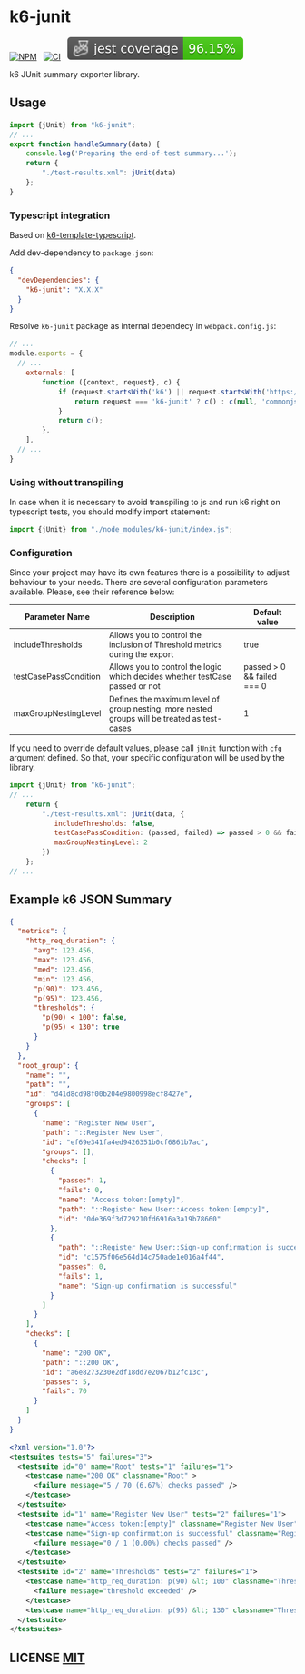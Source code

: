 # k6-junit
[![NPM](https://img.shields.io/npm/v/k6-junit.svg)](https://www.npmjs.org/package/k6-junit)
&nbsp;
[![CI](https://github.com/simbadltd/k6-junit/actions/workflows/default.yml/badge.svg)](https://github.com/simbadltd/k6-junit/actions/workflows/default.yml)
&nbsp;
<img src="./badges/coverage-jest coverage.svg">

k6 JUnit summary exporter library.


## Usage
``` javascript
import {jUnit} from "k6-junit";
// ...
export function handleSummary(data) {
    console.log('Preparing the end-of-test summary...');
    return {
        "./test-results.xml": jUnit(data)
    };
}
```

### Typescript integration
Based on [k6-template-typescript](https://github.com/grafana/k6-template-typescript).

Add dev-dependency to `package.json`:
```json
{
  "devDependencies": {
    "k6-junit": "X.X.X"
  }
}

```

Resolve `k6-junit` package as internal dependecy in `webpack.config.js`:
```javascript
// ...
module.exports = {
  // ...
    externals: [
        function ({context, request}, c) {
            if (request.startsWith('k6') || request.startsWith('https://')) {
                return request === 'k6-junit' ? c() : c(null, 'commonjs ' + request);
            }
            return c();
        },
    ],
  // ...
}
```

### Using without transpiling
In case when it is necessary to avoid transpiling to js and run k6 right on typescript tests, you should modify import statement:
```javascript
import {jUnit} from "./node_modules/k6-junit/index.js";
```

### Configuration
Since your project may have its own features there is a possibility to adjust behaviour 
to your needs. There are several configuration parameters available. Please, see their 
reference below:

| Parameter Name        | Description                                                                                  | Default value              |
|-----------------------|----------------------------------------------------------------------------------------------|----------------------------|
| includeThresholds     | Allows you to control the inclusion of Threshold metrics during the export                   | true                       |
| testCasePassCondition | Allows you to control the logic which decides whether testCase passed or not                 | passed > 0 && failed === 0 |
| maxGroupNestingLevel  | Defines the maximum level of group nesting, more nested groups will be treated as test-cases | 1                          |

If you need to override default values, please call `jUnit` function with `cfg`
argument defined. So that, your specific configuration will be used by the library.
``` javascript
import {jUnit} from "k6-junit";
// ...
    return {
        "./test-results.xml": jUnit(data, {
           includeThresholds: false,
           testCasePassCondition: (passed, failed) => passed > 0 && failed <= passed,
           maxGroupNestingLevel: 2
        })
    };
// ...
```

## Example k6 JSON Summary
```json
{
  "metrics": {
    "http_req_duration": {
      "avg": 123.456,
      "max": 123.456,
      "med": 123.456,
      "min": 123.456,
      "p(90)": 123.456,
      "p(95)": 123.456,
      "thresholds": {
        "p(90) < 100": false,
        "p(95) < 130": true
      }
    }
  },
  "root_group": {
    "name": "",
    "path": "",
    "id": "d41d8cd98f00b204e9800998ecf8427e",
    "groups": [
      {
        "name": "Register New User",
        "path": "::Register New User",
        "id": "ef69e341fa4ed9426351b0cf6861b7ac",
        "groups": [],
        "checks": [
          {
            "passes": 1,
            "fails": 0,
            "name": "Access token:[empty]",
            "path": "::Register New User::Access token:[empty]",
            "id": "0de369f3d729210fd6916a3a19b78660"
          },
          {
            "path": "::Register New User::Sign-up confirmation is successful",
            "id": "c1575f06e564d14c750ade1e016a4f44",
            "passes": 0,
            "fails": 1,
            "name": "Sign-up confirmation is successful"
          }
        ]
      }
    ],
    "checks": [
      {
        "name": "200 OK",
        "path": "::200 OK",
        "id": "a6e8273230e2df18dd7e2067b12fc13c",
        "passes": 5,
        "fails": 70
      }
    ]
  }
}
```

```xml
<?xml version="1.0"?>
<testsuites tests="5" failures="3">
  <testsuite id="0" name="Root" tests="1" failures="1">
    <testcase name="200 OK" classname="Root" >
      <failure message="5 / 70 (6.67%) checks passed" />
    </testcase>
  </testsuite>
  <testsuite id="1" name="Register New User" tests="2" failures="1">
    <testcase name="Access token:[empty]" classname="Register New User" />
    <testcase name="Sign-up confirmation is successful" classname="Register New User" >
      <failure message="0 / 1 (0.00%) checks passed" />
    </testcase>
  </testsuite>
  <testsuite id="2" name="Thresholds" tests="2" failures="1">
    <testcase name="http_req_duration: p(90) &lt; 100" classname="Thresholds" >
      <failure message="threshold exceeded" />
    </testcase>
    <testcase name="http_req_duration: p(95) &lt; 130" classname="Thresholds" />
  </testsuite>
</testsuites>
```



## LICENSE [MIT](LICENSE)
